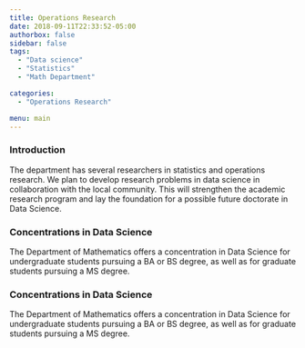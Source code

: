 ```yaml
---
title: Operations Research
date: 2018-09-11T22:33:52-05:00
authorbox: false
sidebar: false
tags:
  - "Data science"
  - "Statistics"
  - "Math Department"

categories:  
  - "Operations Research"

menu: main
---
```

### Introduction
The department has several researchers in statistics and operations research. We plan to develop research problems in data science in collaboration with the local community. This will strengthen the academic research program and lay the foundation for a possible future doctorate in Data Science.


### Concentrations in Data Science

The Department of Mathematics offers a concentration in Data Science for undergraduate students pursuing a BA or BS degree, as well as for graduate students pursuing a MS degree.



### Concentrations in Data Science

The Department of Mathematics offers a concentration in Data Science for undergraduate students pursuing a BA or BS degree, as well as for graduate students pursuing a MS degree.
